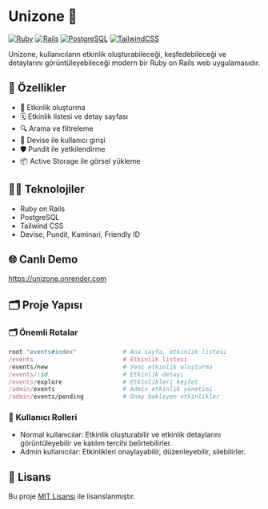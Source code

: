 # Unizone 🎉

[![Ruby](https://img.shields.io/badge/Ruby-3.2.x-red.svg)](https://www.ruby-lang.org/)
[![Rails](https://img.shields.io/badge/Rails-8.0.2-red.svg)](https://rubyonrails.org/)
[![PostgreSQL](https://img.shields.io/badge/PostgreSQL-14.x-blue.svg)](https://www.postgresql.org/)
[![TailwindCSS](https://img.shields.io/badge/TailwindCSS-3.x-38B2AC.svg)](https://tailwindcss.com/)

Unizone, kullanıcıların etkinlik oluşturabileceği, keşfedebileceği ve detaylarını görüntüleyebileceği modern bir Ruby on Rails web uygulamasıdır.

## 🚀 Özellikler

- 📝 Etkinlik oluşturma
- 🗓️ Etkinlik listesi ve detay sayfası
- 🔍 Arama ve filtreleme
- 👤 Devise ile kullanıcı girişi
- 🛡️ Pundit ile yetkilendirme
- 📦 Active Storage ile görsel yükleme

## 🧑‍💻 Teknolojiler

- Ruby on Rails
- PostgreSQL
- Tailwind CSS
- Devise, Pundit, Kaminari, Friendly ID


## 🌐 Canlı Demo

https://unizone.onrender.com

## 🗂️ Proje Yapısı

### 🗂️ Önemli Rotalar
```ruby
root "events#index"             # Ana sayfa, etkinlik listesi
/events                         # Etkinlik listesi
/events/new                     # Yeni etkinlik oluşturma
/events/:id                     # Etkinlik detayı
/events/explore                 # Etkinlikleri keşfet
/admin/events                   # Admin etkinlik yönetimi
/admin/events/pending           # Onay bekleyen etkinlikler
```

### 👥 Kullanıcı Rolleri
- Normal kullanıcılar: Etkinlik oluşturabilir ve etkinlik detaylarını görüntüleyebilir ve katılım tercihi belirtebilirler.
- Admin kullanıcılar:  Etkinlikleri onaylayabilir, düzenleyebilir, silebilirler.


## 📄 Lisans

Bu proje [MIT Lisansı](LICENSE) ile lisanslanmıştır.  
